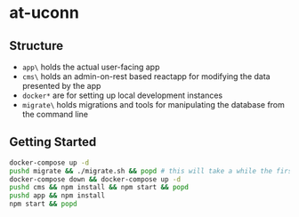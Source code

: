 # at-uconn

## Structure
* `app\` holds the actual user-facing app
* `cms\` holds an admin-on-rest based reactapp for modifying the data presented by the app
* `docker*` are for setting up local development instances
* `migrate\` holds migrations and tools for manipulating the database from the command line

## Getting Started
```sh
docker-compose up -d
pushd migrate && ./migrate.sh && popd # this will take a while the first time around.
docker-compose down && docker-compose up -d
pushd cms && npm install && npm start && popd
pushd app && npm install
npm start && popd
```
